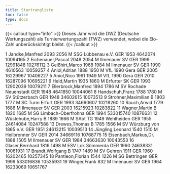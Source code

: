 ```yaml
---
title: Startrangliste
toc: false
type: docs
---
```


{{< callout type="info" >}}
Dieses Jahr wird die DWZ (Deutsche Wertungszahl) als Turnierwertungszahl (TWZ) verwendet, wobei die Elo-Zahl unberücksichtigt bleibt.
{{< /callout >}}

<startrangliste>
1	Jandke,Manfred		2093	2056	M	SSG Lübbenau e.V.	GER	1953	4642074	10094165
2	Eichenauer,Pascal		2048	2054	M	Ilmenauer SV	GER	1999	12991848	10276112
3	Geißhirt,Marco		1968	1984	M	Ilmenauer SV	GER	1990	4610563	10059257
4	Aniol,Adrian		1888	1950	M	VfL 1990 Gera	GER	2005	16229967	10406227
5	Aniol,Nico		1991	1949	M	VfL 1990 Gera	GER	2010	16287096	10695221
6	Held,Martin		1935	1860	M	Erfurter SK	GER	1993	12902039	10079211
7	Ellerbrock,Manfred		1894	1786	M	SV Rochade Neuenstadt	GER	1948	4641850	10044061
8	Handschuh,Franz		1788	1780	M	SV Stützerbach	GER	1948	34602615	10073513
9	Strohner,Maximilian	B	1803	1777	M	SC Turm Erfurt	GER	1993	34660607	10218260
10	Rauch,Arwid		1779	1686	M	Ilmenauer SV	GER	2003	16215923	10283822
11	Wagner,Martin	B	1820	1685	M	SG Limbach-Oberfrohna	GER	1994	533015740	10876631
12	Wüstehube,Harry	B	1889	1666	M	SAbt TG 1949 Wehlheiden	GER	1955	24614084	10247588
13	Drewes,Thomas	B	1785	1566	M	SV Würzburg von 1865 e.V.	GER	1951	24613215	10039513
14	Jüngling,Leonard		1540	1510	M	Heilbronner SV	GER	2014	34669116	10768775
15	Eisenbach,Markus,Dr.		1888	1505	M	Ilmenauer SV	GER	1984	34663630	10043553
16	Glaser,Bernhard		1816	1498	M	ESV Lok Sömmerda	GER	1960	24638331	10061931
17	Brandt,Wolfgang	B	1747	1489	M	SV Gehren 1911	GER	1960	16202465	10257345
18	Pantleon,Florian		1544	1226	M	SG Bettringen	GER	1999	533016836	10535931
19	Winger,Frank			832	M	Ilmenauer SV	GER	1964	16233069	10651767
</startrangliste>